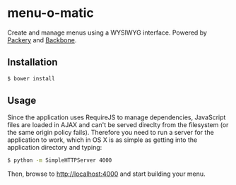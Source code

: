 menu-o-matic
============

Create and manage menus using a WYSIWYG interface. Powered by [Packery](http://packery.metafizzy.co/) and [Backbone](backbonejs.org).

## Installation

```sh
$ bower install
```

## Usage

Since the application uses RequireJS to manage dependencies, JavaScript files are loaded in AJAX and can't be served direclty from the filesystem (or the same origin policy fails). Therefore you need to run a server for the application to work, which in OS X is as simple as getting into the application directory and typing:

```sh
$ python -m SimpleHTTPServer 4000
```

Then, browse to [http://localhost:4000](http://localhost:4000) and start building your menu.
